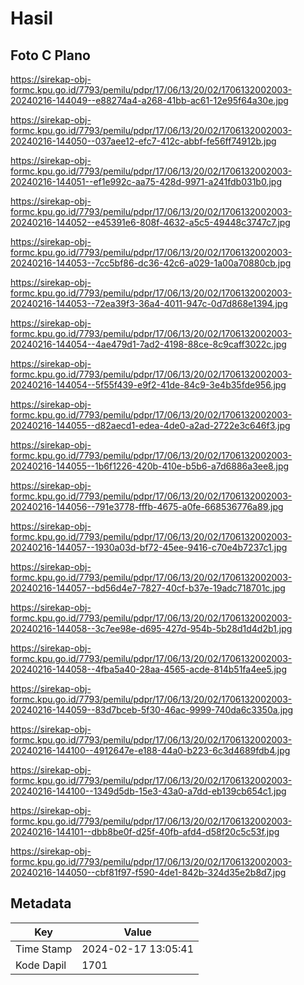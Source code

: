# Hasil

## Foto C Plano

https://sirekap-obj-formc.kpu.go.id/7793/pemilu/pdpr/17/06/13/20/02/1706132002003-20240216-144049--e88274a4-a268-41bb-ac61-12e95f64a30e.jpg

https://sirekap-obj-formc.kpu.go.id/7793/pemilu/pdpr/17/06/13/20/02/1706132002003-20240216-144050--037aee12-efc7-412c-abbf-fe56ff74912b.jpg

https://sirekap-obj-formc.kpu.go.id/7793/pemilu/pdpr/17/06/13/20/02/1706132002003-20240216-144051--ef1e992c-aa75-428d-9971-a241fdb031b0.jpg

https://sirekap-obj-formc.kpu.go.id/7793/pemilu/pdpr/17/06/13/20/02/1706132002003-20240216-144052--e45391e6-808f-4632-a5c5-49448c3747c7.jpg

https://sirekap-obj-formc.kpu.go.id/7793/pemilu/pdpr/17/06/13/20/02/1706132002003-20240216-144053--7cc5bf86-dc36-42c6-a029-1a00a70880cb.jpg

https://sirekap-obj-formc.kpu.go.id/7793/pemilu/pdpr/17/06/13/20/02/1706132002003-20240216-144053--72ea39f3-36a4-4011-947c-0d7d868e1394.jpg

https://sirekap-obj-formc.kpu.go.id/7793/pemilu/pdpr/17/06/13/20/02/1706132002003-20240216-144054--4ae479d1-7ad2-4198-88ce-8c9caff3022c.jpg

https://sirekap-obj-formc.kpu.go.id/7793/pemilu/pdpr/17/06/13/20/02/1706132002003-20240216-144054--5f55f439-e9f2-41de-84c9-3e4b35fde956.jpg

https://sirekap-obj-formc.kpu.go.id/7793/pemilu/pdpr/17/06/13/20/02/1706132002003-20240216-144055--d82aecd1-edea-4de0-a2ad-2722e3c646f3.jpg

https://sirekap-obj-formc.kpu.go.id/7793/pemilu/pdpr/17/06/13/20/02/1706132002003-20240216-144055--1b6f1226-420b-410e-b5b6-a7d6886a3ee8.jpg

https://sirekap-obj-formc.kpu.go.id/7793/pemilu/pdpr/17/06/13/20/02/1706132002003-20240216-144056--791e3778-fffb-4675-a0fe-668536776a89.jpg

https://sirekap-obj-formc.kpu.go.id/7793/pemilu/pdpr/17/06/13/20/02/1706132002003-20240216-144057--1930a03d-bf72-45ee-9416-c70e4b7237c1.jpg

https://sirekap-obj-formc.kpu.go.id/7793/pemilu/pdpr/17/06/13/20/02/1706132002003-20240216-144057--bd56d4e7-7827-40cf-b37e-19adc718701c.jpg

https://sirekap-obj-formc.kpu.go.id/7793/pemilu/pdpr/17/06/13/20/02/1706132002003-20240216-144058--3c7ee98e-d695-427d-954b-5b28d1d4d2b1.jpg

https://sirekap-obj-formc.kpu.go.id/7793/pemilu/pdpr/17/06/13/20/02/1706132002003-20240216-144058--4fba5a40-28aa-4565-acde-814b51fa4ee5.jpg

https://sirekap-obj-formc.kpu.go.id/7793/pemilu/pdpr/17/06/13/20/02/1706132002003-20240216-144059--83d7bceb-5f30-46ac-9999-740da6c3350a.jpg

https://sirekap-obj-formc.kpu.go.id/7793/pemilu/pdpr/17/06/13/20/02/1706132002003-20240216-144100--4912647e-e188-44a0-b223-6c3d4689fdb4.jpg

https://sirekap-obj-formc.kpu.go.id/7793/pemilu/pdpr/17/06/13/20/02/1706132002003-20240216-144100--1349d5db-15e3-43a0-a7dd-eb139cb654c1.jpg

https://sirekap-obj-formc.kpu.go.id/7793/pemilu/pdpr/17/06/13/20/02/1706132002003-20240216-144101--dbb8be0f-d25f-40fb-afd4-d58f20c5c53f.jpg

https://sirekap-obj-formc.kpu.go.id/7793/pemilu/pdpr/17/06/13/20/02/1706132002003-20240216-144050--cbf81f97-f590-4de1-842b-324d35e2b8d7.jpg


## Metadata

| Key        | Value               |
| ---------- | ------------------- |
| Time Stamp | 2024-02-17 13:05:41 |
| Kode Dapil | 1701                |



